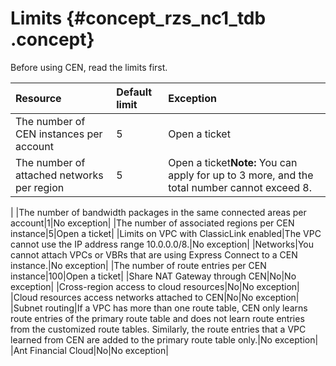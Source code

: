 # Limits {#concept_rzs_nc1_tdb .concept}

Before using CEN, read the limits first.

|Resource|Default limit|Exception|
|:-------|:------------|:--------|
|The number of CEN instances per account|5|Open a ticket|
|The number of attached networks per region|5|Open a ticket**Note:** You can apply for up to 3 more, and the total number cannot exceed 8.

|
|The number of bandwidth packages in the same connected areas per account|1|No exception|
|The number of associated regions per CEN instance|5|Open a ticket|
|Limits on VPC with ClassicLink enabled|The VPC cannot use the IP address range 10.0.0.0/8.|No exception|
|Networks|You cannot attach VPCs or VBRs that are using Express Connect to a CEN instance.|No exception|
|The number of route entries per CEN instance|100|Open a ticket|
|Share NAT Gateway through CEN|No|No exception|
|Cross-region access to cloud resources|No|No exception|
|Cloud resources access networks attached to CEN|No|No exception|
|Subnet routing|If a VPC has more than one route table, CEN only learns route entries of the primary route table and does not learn route entries from the customized route tables. Similarly, the route entries that a VPC learned from CEN are added to the primary route table only.|No exception|
|Ant Financial Cloud|No|No exception|

